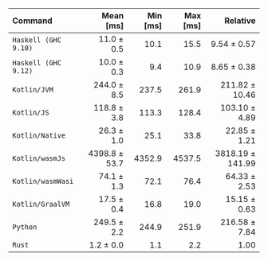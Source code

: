 | Command | Mean [ms] | Min [ms] | Max [ms] | Relative |
|:---|---:|---:|---:|---:|
| `Haskell (GHC 9.10)` | 11.0 ± 0.5 | 10.1 | 15.5 | 9.54 ± 0.57 |
| `Haskell (GHC 9.12)` | 10.0 ± 0.3 | 9.4 | 10.9 | 8.65 ± 0.38 |
| `Kotlin/JVM` | 244.0 ± 8.5 | 237.5 | 261.9 | 211.82 ± 10.46 |
| `Kotlin/JS` | 118.8 ± 3.8 | 113.3 | 128.4 | 103.10 ± 4.89 |
| `Kotlin/Native` | 26.3 ± 1.0 | 25.1 | 33.8 | 22.85 ± 1.21 |
| `Kotlin/wasmJs` | 4398.8 ± 53.7 | 4352.9 | 4537.5 | 3818.19 ± 141.99 |
| `Kotlin/wasmWasi` | 74.1 ± 1.3 | 72.1 | 76.4 | 64.33 ± 2.53 |
| `Kotlin/GraalVM` | 17.5 ± 0.4 | 16.8 | 19.0 | 15.15 ± 0.63 |
| `Python` | 249.5 ± 2.2 | 244.9 | 251.9 | 216.58 ± 7.84 |
| `Rust` | 1.2 ± 0.0 | 1.1 | 2.2 | 1.00 |
